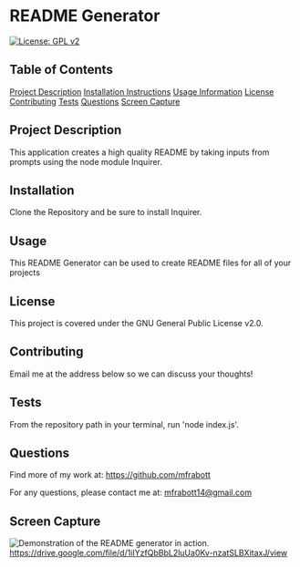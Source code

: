
  
# README Generator

[![License: GPL v2](https://img.shields.io/badge/License-GPL_v2-blue.svg)](https://www.gnu.org/licenses/old-licenses/gpl-2.0.en.html)

## Table of Contents

[Project Description](https://github.com/mfrabott/README-generator-mjf#Project-Description)
[Installation Instructions](https://github.com/mfrabott/README-generator-mjf#Installation)
[Usage Information](https://github.com/mfrabott/README-generator-mjf#Usage)
[License](https://github.com/mfrabott/README-generator-mjf#License)
[Contributing](https://github.com/mfrabott/README-generator-mjf#Contributing)
[Tests](https://github.com/mfrabott/README-generator-mjf#Tests)
[Questions](https://github.com/mfrabott/README-generator-mjf#Questions)
[Screen Capture](https://github.com/mfrabott/README-generator-mjf#Screen-Capture)

## Project Description
This application creates a high quality README by taking inputs from prompts using the node module Inquirer.


## Installation
Clone the Repository and be sure to install Inquirer.

## Usage
This README Generator can be used to create README files for all of your projects

## License

This project is covered under the GNU General Public License v2.0.

## Contributing

Email me at the address below so we can discuss your thoughts!

## Tests 
From the repository path in your terminal, run 'node index.js'.

## Questions

Find more of my work at: https://github.com/mfrabott

For any questions, please contact me at: mfrabott14@gmail.com

## Screen Capture

![Demonstration of the README generator in action.](./assets/images/Walkthrough.gif)
https://drive.google.com/file/d/1iIYzfQbBbL2luUa0Kv-nzatSLBXitaxJ/view


